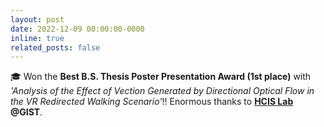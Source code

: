 ```yaml
---
layout: post
date: 2022-12-09 00:00:00-0000
inline: true
related_posts: false
---
```


🎓 Won the **Best B.S. Thesis Poster Presentation Award (1st place)** with *'Analysis of the Effect of Vection Generated by Directional Optical Flow in the VR Redirected Walking Scenario'*!! Enormous thanks to **[HCIS Lab](https://sites.google.com/view/gist-hcis-lab) @GIST**.
